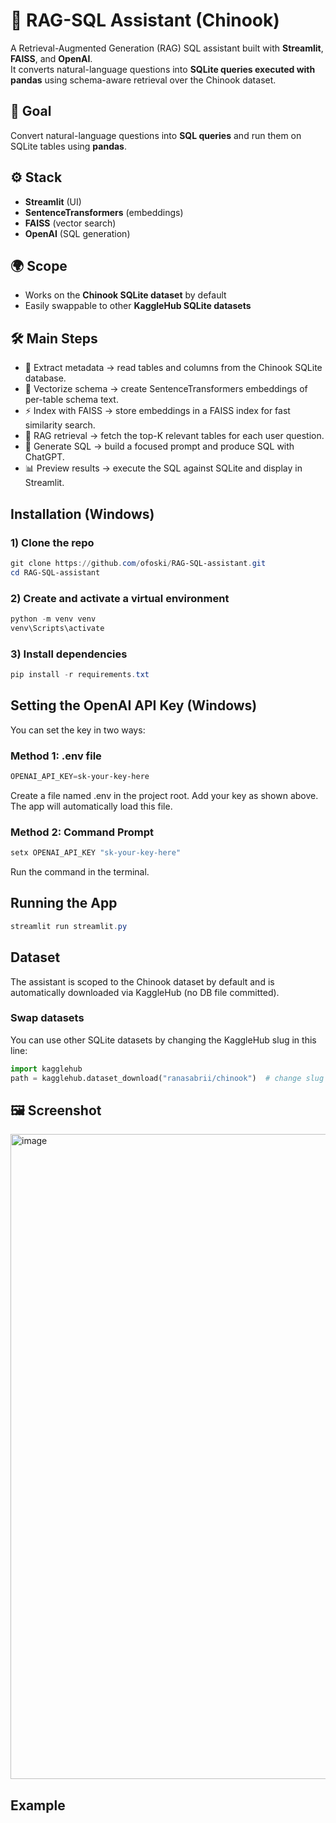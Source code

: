 # 🎵 RAG-SQL Assistant (Chinook)

A Retrieval-Augmented Generation (RAG) SQL assistant built with **Streamlit**, **FAISS**, and **OpenAI**.  
It converts natural-language questions into **SQLite queries executed with pandas** using schema-aware retrieval over the Chinook dataset.


## 🎯 Goal
Convert natural-language questions into **SQL queries** and run them on SQLite tables using **pandas**.


## ⚙️ Stack
- **Streamlit** (UI)  
- **SentenceTransformers** (embeddings)  
- **FAISS** (vector search)  
- **OpenAI** (SQL generation)  


## 🌍 Scope
- Works on the **Chinook SQLite dataset** by default  
- Easily swappable to other **KaggleHub SQLite datasets**  


## 🛠️ Main Steps
- 📑 Extract metadata → read tables and columns from the Chinook SQLite database.  
- 🔡 Vectorize schema → create SentenceTransformers embeddings of per-table schema text.  
- ⚡ Index with FAISS → store embeddings in a FAISS index for fast similarity search.  
- 🎯 RAG retrieval → fetch the top-K relevant tables for each user question.  
- 🤖 Generate SQL → build a focused prompt and produce SQL with ChatGPT.  
- 📊 Preview results → execute the SQL against SQLite and display in Streamlit.
  
## Installation (Windows)

### 1) Clone the repo
```powershell
git clone https://github.com/ofoski/RAG-SQL-assistant.git
cd RAG-SQL-assistant
```

### 2) Create and activate a virtual environment
```powershell
python -m venv venv
venv\Scripts\activate
```
### 3) Install dependencies
```powershell
pip install -r requirements.txt
```

## Setting the OpenAI API Key (Windows)
You can set the key in two ways:
### Method 1: .env file
```powershell
OPENAI_API_KEY=sk-your-key-here
```
Create a file named .env in the project root.
Add your key as shown above.
The app will automatically load this file.

### Method 2: Command Prompt
```powershell
setx OPENAI_API_KEY "sk-your-key-here"
```
Run the command in the terminal.

## Running the App
```powershell
streamlit run streamlit.py
```

## Dataset

The assistant is scoped to the Chinook dataset by default and is automatically downloaded via KaggleHub (no DB file committed).  

### Swap datasets
You can use other SQLite datasets by changing the KaggleHub slug in this line:
```python
import kagglehub
path = kagglehub.dataset_download("ranasabrii/chinook")  # change slug here
```

## 🖼️ Screenshot
<img width="2862" height="1032" alt="image" src="https://github.com/user-attachments/assets/040356b0-e697-4ed6-a6d4-c67a2c828a05" />

## Example


